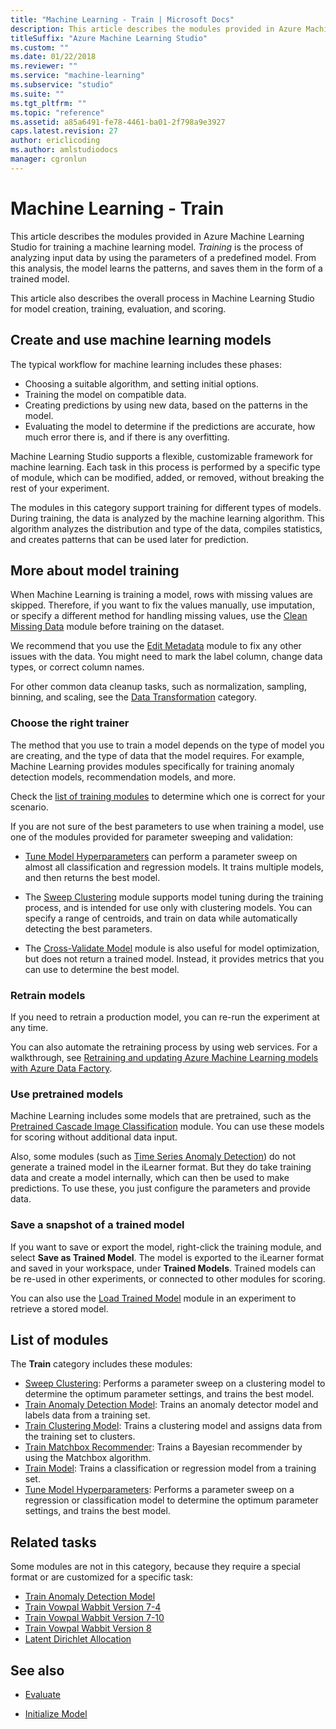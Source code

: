 ```yaml
---
title: "Machine Learning - Train | Microsoft Docs"
description: This article describes the modules provided in Azure Machine Learning Studio for training a machine learning model.
titleSuffix: "Azure Machine Learning Studio"
ms.custom: ""
ms.date: 01/22/2018
ms.reviewer: ""
ms.service: "machine-learning"
ms.subservice: "studio"
ms.suite: ""
ms.tgt_pltfrm: ""
ms.topic: "reference"
ms.assetid: a85a6491-fe78-4461-ba01-2f798a9e3927
caps.latest.revision: 27
author: ericlicoding
ms.author: amlstudiodocs
manager: cgronlun
---
```

# Machine Learning - Train

This article describes the modules provided in Azure Machine Learning Studio for training a machine learning model. _Training_ is the process of analyzing input data by using the parameters of a predefined model. From this analysis, the model learns the patterns, and saves them in the form of a trained model.

This article also describes the overall process in Machine Learning Studio for model creation, training, evaluation, and scoring.

## Create and use machine learning models

The typical workflow for machine learning includes these phases:

- Choosing a suitable algorithm, and setting initial options.
- Training the model on compatible data.
- Creating predictions by using new data, based on the patterns in the model.
- Evaluating the model to determine if the predictions are accurate, how much error there is, and if there is any overfitting.

Machine Learning Studio supports a flexible, customizable framework for machine learning. Each task in this process is performed by a specific type of module, which can be modified, added, or removed, without breaking the rest of your experiment. 

The modules in this category support training for different types of models. During training, the data is analyzed by the machine learning algorithm. This algorithm analyzes the distribution and type of the data, compiles statistics, and creates patterns that can be used later for prediction.

## More about model training

When Machine Learning is training a model, rows with missing values are skipped. Therefore, if you want to fix the values manually, use imputation, or specify a different method for handling missing values, use the [Clean Missing Data](clean-missing-data.md) module before training on the dataset.

We recommend that you use the [Edit Metadata](edit-metadata.md) module to fix any other issues with the data. You might need to mark the label column, change data types, or correct column names.

For other common data cleanup tasks, such as normalization, sampling, binning, and scaling, see the [Data Transformation](data-transformation.md) category.

### Choose the right trainer

The method that you use to train a model depends on the type of model you are creating, and the type of data that the model requires. For example, Machine Learning provides modules specifically for training anomaly detection models, recommendation models, and more.

Check the [list of training modules](#bkmk_ModList) to determine which one is correct for your scenario.

If you are not sure of the best parameters to use when training a model, use one of the modules provided for parameter sweeping and validation:

+  [Tune Model Hyperparameters](tune-model-hyperparameters.md) can perform a parameter sweep on almost all classification and regression models. It trains multiple models, and then returns the best model. 

+ The [Sweep Clustering](sweep-clustering.md) module supports model tuning during the training process, and is intended for use only with clustering models. You can specify a range of centroids, and train on data while automatically detecting the best parameters.

+ The [Cross-Validate Model](cross-validate-model.md) module is also useful for model optimization, but does not return a trained model. Instead, it provides metrics that you can use to determine the best model.

### Retrain models

If you need to retrain a production model, you can re-run the experiment at any time.

You can also automate the retraining process by using web services. For a walkthrough, see [Retraining and updating Azure Machine Learning models with Azure Data Factory](https://azure.microsoft.com/blog/retraining-and-updating-azure-machine-learning-models-with-azure-data-factory/).

### Use pretrained models

Machine Learning includes some models that are pretrained, such as the [Pretrained Cascade Image Classification](pretrained-cascade-image-classification.md) module. You can use these models for scoring without additional data input.

Also, some modules (such as [Time Series Anomaly Detection](time-series-anomaly-detection.md)) do not generate a trained model in the iLearner format. But they do take training data and create a model internally, which can then be used to make predictions. To use these, you just configure the parameters and provide data. 

### Save a snapshot of a trained model

If you want to save or export the model, right-click the training module, and select **Save as Trained Model**. The model is exported to the iLearner format and saved in your workspace, under **Trained Models**. Trained models can be re-used in other experiments, or connected to other modules for scoring.

You can also use the [Load Trained Model](load-trained-model.md) module in an experiment to retrieve a stored model.

## <a name = "bkmk_ModList"></a> List of modules

The **Train** category includes these modules:

+ [Sweep Clustering](sweep-clustering.md): Performs a parameter sweep on a clustering model to determine the optimum parameter settings, and trains the best model.
+ [Train Anomaly Detection Model](train-anomaly-detection-model.md): Trains an anomaly detector model and labels data from a training set.
+ [Train Clustering Model](train-clustering-model.md): Trains a clustering model and assigns data from the training set to clusters.
+ [Train Matchbox Recommender](train-matchbox-recommender.md): Trains a Bayesian recommender by using the Matchbox algorithm.
+ [Train Model](train-model.md): Trains a classification or regression model from a training set.
+ [Tune Model Hyperparameters](tune-model-hyperparameters.md): Performs a parameter sweep on a regression or classification model to determine the optimum parameter settings, and trains the best model.

## Related tasks

Some modules are not in this category, because they require a special format or are customized for a specific task:

+ [Train Anomaly Detection Model](train-anomaly-detection-model.md)
+ [Train Vowpal Wabbit Version 7-4](train-vowpal-wabbit-version-7-4-model.md) 
+ [Train Vowpal Wabbit Version 7-10](train-vowpal-wabbit-version-7-10-model.md)
+ [Train Vowpal Wabbit Version 8](train-vowpal-wabbit-version-8-model.md)
+ [Latent Dirichlet Allocation](latent-dirichlet-allocation.md)

## See also

- [Evaluate](machine-learning-evaluate.md)

- [Initialize Model](machine-learning-initialize-model.md)
